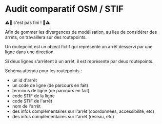 # Audit comparatif OSM / STIF

:warning::construction: c'est pas fini ! :construction::warning:

Afin de gommer les divergences de modélisation, au lieu de considérer des arrêts, on travaillera sur des routepoints.

Un routepoint est un object fictif qui représente un arrêt desservi par une ligne dans une direction.

Si deux lignes s'arrêtent à un arrêt, il est représenté par deux routepoints.

Schéma attendu pour les routepoints :
* un id d'arrêt
* un code de ligne (de parcours en fait)
* terminus de ligne (de parcours en fait)
* code STIF de la ligne
* code STIF de l'arrêt
* nom de l'arrêt
* des infos complémentaires sur l'arrêt (coordonnées, accessibilité, etc)
* des infos complémentaires sur l'arrêt (réseau, etc)
